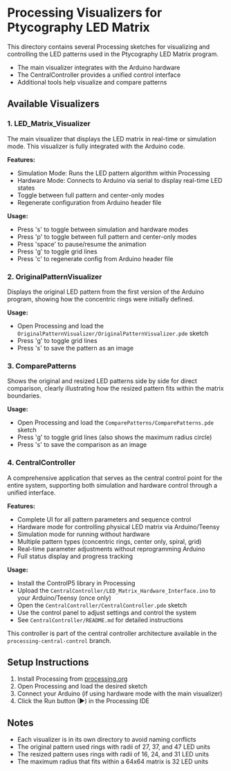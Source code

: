 # Processing Visualizers for Ptycography LED Matrix

This directory contains several Processing sketches for visualizing and controlling the LED patterns used in the Ptycography LED Matrix program. 

- The main visualizer integrates with the Arduino hardware
- The CentralController provides a unified control interface
- Additional tools help visualize and compare patterns

## Available Visualizers

### 1. LED_Matrix_Visualizer
The main visualizer that displays the LED matrix in real-time or simulation mode. This visualizer is fully integrated with the Arduino code.

**Features:**
- Simulation Mode: Runs the LED pattern algorithm within Processing
- Hardware Mode: Connects to Arduino via serial to display real-time LED states
- Toggle between full pattern and center-only modes
- Regenerate configuration from Arduino header file

**Usage:**
- Press 's' to toggle between simulation and hardware modes
- Press 'p' to toggle between full pattern and center-only modes
- Press 'space' to pause/resume the animation
- Press 'g' to toggle grid lines
- Press 'c' to regenerate config from Arduino header file

### 2. OriginalPatternVisualizer
Displays the original LED pattern from the first version of the Arduino program, showing how the concentric rings were initially defined.

**Usage:**
- Open Processing and load the `OriginalPatternVisualizer/OriginalPatternVisualizer.pde` sketch
- Press 'g' to toggle grid lines
- Press 's' to save the pattern as an image

### 3. ComparePatterns
Shows the original and resized LED patterns side by side for direct comparison, clearly illustrating how the resized pattern fits within the matrix boundaries.

**Usage:**
- Open Processing and load the `ComparePatterns/ComparePatterns.pde` sketch
- Press 'g' to toggle grid lines (also shows the maximum radius circle)
- Press 's' to save the comparison as an image

### 4. CentralController
A comprehensive application that serves as the central control point for the entire system, supporting both simulation and hardware control through a unified interface.

**Features:**
- Complete UI for all pattern parameters and sequence control
- Hardware mode for controlling physical LED matrix via Arduino/Teensy
- Simulation mode for running without hardware
- Multiple pattern types (concentric rings, center only, spiral, grid)
- Real-time parameter adjustments without reprogramming Arduino
- Full status display and progress tracking

**Usage:**
- Install the ControlP5 library in Processing
- Upload the `CentralController/LED_Matrix_Hardware_Interface.ino` to your Arduino/Teensy (once only)
- Open the `CentralController/CentralController.pde` sketch
- Use the control panel to adjust settings and control the system
- See `CentralController/README.md` for detailed instructions

This controller is part of the central controller architecture available in the `processing-central-control` branch.

## Setup Instructions

1. Install Processing from [processing.org](https://processing.org/)
2. Open Processing and load the desired sketch
3. Connect your Arduino (if using hardware mode with the main visualizer)
4. Click the Run button (▶) in the Processing IDE

## Notes

- Each visualizer is in its own directory to avoid naming conflicts
- The original pattern used rings with radii of 27, 37, and 47 LED units
- The resized pattern uses rings with radii of 16, 24, and 31 LED units
- The maximum radius that fits within a 64x64 matrix is 32 LED units